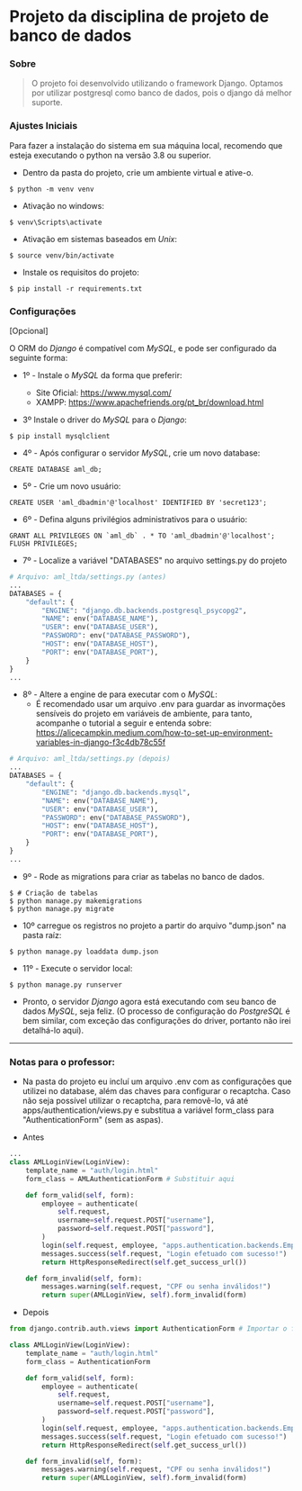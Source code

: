 # Projeto da disciplina de projeto de banco de dados 

### Sobre
> O projeto foi desenvolvido utilizando  o framework Django.
> Optamos por utilizar postgresql como banco de dados, pois o django dá melhor suporte.


### Ajustes Iniciais
Para fazer a instalação do sistema em sua máquina local, recomendo que esteja executando o python na versão 3.8 ou superior.
- Dentro da pasta do projeto, crie um ambiente virtual e ative-o.
```shell
$ python -m venv venv
```
- Ativação no windows:
```shell
$ venv\Scripts\activate
```
- Ativação em sistemas baseados em _Unix_:
````shell
$ source venv/bin/activate 
````
- Instale os requisitos do projeto:
```shell
$ pip install -r requirements.txt 
```


### Configurações

[Opcional]

O ORM do _Django_ é compatível com _MySQL_, e pode ser configurado da seguinte forma:

- 1º - Instale o _MySQL_ da forma que preferir:
  - Site Oficial: https://www.mysql.com/
  - XAMPP: https://www.apachefriends.org/pt_br/download.html
  

- 3º Instale o driver do _MySQL_ para o _Django_:
```shell
$ pip install mysqlclient
```

- 4º - Após configurar o servidor _MySQL_, crie um novo database:
```mysql
CREATE DATABASE aml_db;
```


- 5º - Crie um novo usuário:
```mysql
CREATE USER 'aml_dbadmin'@'localhost' IDENTIFIED BY 'secret123';
```


- 6º - Defina alguns privilégios administrativos para o usuário:
```mysql
GRANT ALL PRIVILEGES ON `aml_db` . * TO 'aml_dbadmin'@'localhost';
FLUSH PRIVILEGES; 
```


- 7º - Localize a variável "DATABASES" no arquivo settings.py do projeto
```python
# Arquivo: aml_ltda/settings.py (antes)
...
DATABASES = {
    "default": {
        "ENGINE": "django.db.backends.postgresql_psycopg2",
        "NAME": env("DATABASE_NAME"),
        "USER": env("DATABASE_USER"),
        "PASSWORD": env("DATABASE_PASSWORD"),
        "HOST": env("DATABASE_HOST"),
        "PORT": env("DATABASE_PORT"),
    }
}
...
```


- 8º - Altere a engine de para executar com o _MySQL_:
  - É recomendado usar um arquivo .env para guardar as invormações sensíveis do projeto em variáveis de ambiente, para tanto, acompanhe o tutorial
  a seguir e entenda sobre: https://alicecampkin.medium.com/how-to-set-up-environment-variables-in-django-f3c4db78c55f
```python
# Arquivo: aml_ltda/settings.py (depois)
...
DATABASES = {
    "default": {
        "ENGINE": "django.db.backends.mysql",
        "NAME": env("DATABASE_NAME"),
        "USER": env("DATABASE_USER"),
        "PASSWORD": env("DATABASE_PASSWORD"),
        "HOST": env("DATABASE_HOST"),
        "PORT": env("DATABASE_PORT"),
    }
}
...
```


- 9º - Rode as migrations para criar as tabelas no banco de dados.
```shell
$ # Criação de tabelas
$ python manage.py makemigrations
$ python manage.py migrate
```


- 10º carregue os registros no projeto a partir do arquivo "dump.json" na pasta raíz:
```shell
$ python manage.py loaddata dump.json
```


- 11º - Execute o servidor local:
```
$ python manage.py runserver
```

- Pronto, o servidor _Django_ agora está executando com seu banco de dados _MySQL_, seja feliz.
(O processo de configuração do _PostgreSQL_ é bem similar, com exceção das configurações do driver, portanto
não irei detalhá-lo aqui).
---

### Notas para o professor:
- Na pasta do projeto eu incluí um arquivo .env com as configurações que utilizei no database, além das chaves para configurar o recaptcha.
Caso não seja possível utilizar o recaptcha, para removê-lo, vá até apps/authentication/views.py e substitua a variável form_class para "AuthenticationForm" (sem as aspas).


- Antes
```python
...
class AMLLoginView(LoginView):
    template_name = "auth/login.html"
    form_class = AMLAuthenticationForm # Substituir aqui

    def form_valid(self, form):
        employee = authenticate(
            self.request,
            username=self.request.POST["username"],
            password=self.request.POST["password"],
        )
        login(self.request, employee, "apps.authentication.backends.EmployeeBackend")
        messages.success(self.request, "Login efetuado com sucesso!")
        return HttpResponseRedirect(self.get_success_url())

    def form_invalid(self, form):
        messages.warning(self.request, "CPF ou senha inválidos!")
        return super(AMLLoginView, self).form_invalid(form)
```


- Depois
```python
from django.contrib.auth.views import AuthenticationForm # Importar o formulário de autenticação padrão do django

class AMLLoginView(LoginView):
    template_name = "auth/login.html"
    form_class = AuthenticationForm

    def form_valid(self, form):
        employee = authenticate(
            self.request,
            username=self.request.POST["username"],
            password=self.request.POST["password"],
        )
        login(self.request, employee, "apps.authentication.backends.EmployeeBackend")
        messages.success(self.request, "Login efetuado com sucesso!")
        return HttpResponseRedirect(self.get_success_url())

    def form_invalid(self, form):
        messages.warning(self.request, "CPF ou senha inválidos!")
        return super(AMLLoginView, self).form_invalid(form)
```

